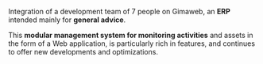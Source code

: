 Integration of a development team of 7 people on Gimaweb, an **ERP** intended mainly for **general advice**.

This **modular management system for monitoring activities** and assets in the form of a Web application, is particularly rich in features, and continues to offer new developments and optimizations.